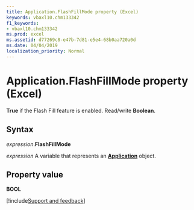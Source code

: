 ```yaml
---
title: Application.FlashFillMode property (Excel)
keywords: vbaxl10.chm133342
f1_keywords:
- vbaxl10.chm133342
ms.prod: excel
ms.assetid: d77269c8-e47b-7d81-e5e4-68b0aa720a0d
ms.date: 04/04/2019
localization_priority: Normal
---
```



# Application.FlashFillMode property (Excel)

**True** if the Flash Fill feature is enabled. Read/write **Boolean**.


## Syntax

_expression_.**FlashFillMode**

_expression_ A variable that represents an **[Application](Excel.Application(object).md)** object.


## Property value

**BOOL**




[!include[Support and feedback](~/includes/feedback-boilerplate.md)]